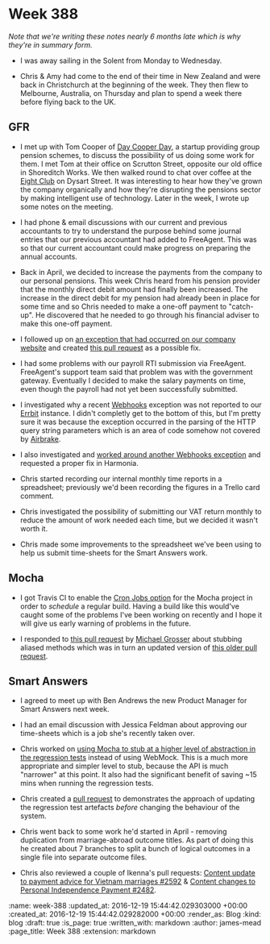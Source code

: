 Week 388
========

_Note that we're writing these notes nearly 6 months late which is why they're in summary form._

* I was away sailing in the Solent from Monday to Wednesday.

* Chris & Amy had come to the end of their time in New Zealand and were back in Christchurch at the beginning of the week. They then flew to Melbourne, Australia, on Thursday and plan to spend a week there before flying back to the UK.

## GFR

* I met up with Tom Cooper of [Day Cooper Day][], a startup providing group pension schemes, to discuss the possibility of us doing some work for them. I met Tom at their office on Scrutton Street, opposite our old office in Shoreditch Works. We then walked round to chat over coffee at the [Eight Club][] on Dysart Street. It was interesting to hear how they've grown the company organically and how they're disrupting the pensions sector by making intelligent use of technology. Later in the week, I wrote up some notes on the meeting.

* I had phone & email discussions with our current and previous accountants to try to understand the purpose behind some journal entries that our previous accountant had added to FreeAgent. This was so that our current accountant could make progress on preparing the annual accounts.

* Back in April, we decided to increase the payments from the company to our personal pensions. This week Chris heard from his pension provider that the monthly direct debit amount had finally been increased. The increase in the direct debit for my pension had already been in place for some time and so Chris needed to make a one-off payment to "catch-up". He discovered that he needed to go through his financial adviser to make this one-off payment.

* I followed up on [an exception that had occurred on our company website](https://github.com/freerange/site/issues/34#issuecomment-226799032) and created [this pull request](https://github.com/lazyatom/vanilla-rb/pull/11) as a possible fix.

* I had some problems with our payroll RTI submission via FreeAgent. FreeAgent's support team said that problem was with the government gateway. Eventually I decided to make the salary payments on time, even though the payroll had not yet been successfully submitted.

* I investigated why a recent [Webhooks][] exception was not reported to our [Errbit][] instance. I didn't completly get to the bottom of this, but I'm pretty sure it was because the exception occurred in the parsing of the HTTP query string parameters which is an area of code somehow not covered by [Airbrake][].

* I also investigated and [worked around another Webhooks exception](https://github.com/freerange/webhooks/issues/21) and requested a proper fix in Harmonia.

* Chris started recording our internal monthly time reports in a spreadsheet; previously we'd been recording the figures in a Trello card comment.

* Chris investigated the possibility of submitting our VAT return monthly to reduce the amount of work needed each time, but we decided it wasn't worth it.

* Chris made some improvements to the spreadsheet we've been using to help us submit time-sheets for the Smart Answers work.

## Mocha

* I got Travis CI to enable the [Cron Jobs option][travis-cron-jobs] for the Mocha project in order to _schedule_ a regular build. Having a build like this would've caught some of the problems I've been working on recently and I hope it will give us early warning of problems in the future.

* I responded to [this pull request](https://github.com/freerange/mocha/pull/244) by [Michael Grosser][] about stubbing aliased methods which was in turn an updated version of [this older pull request](https://github.com/freerange/mocha/pull/202).

## Smart Answers

* I agreed to meet up with Ben Andrews the new Product Manager for Smart Answers next week.

* I had an email discussion with Jessica Feldman about approving our time-sheets which is a job she's recently taken over.

* Chris worked on [using Mocha to stub at a higher level of abstraction in the regression tests](https://github.com/alphagov/smart-answers/pull/2593) instead of using WebMock. This is a much more appropriate and simpler level to stub, because the API is much "narrower" at this point. It also had the significant benefit of saving ~15 mins when running the regression tests.

* Chris created a [pull request](https://github.com/alphagov/smart-answers/pull/2591) to demonstrates the approach of updating the regression test artefacts _before_ changing the behaviour of the system.

* Chris went back to some work he'd started in April - removing duplication from marriage-abroad outcome titles. As part of doing this he created about 7 branches to split a bunch of logical outcomes in a single file into separate outcome files.

* Chris also reviewed a couple of Ikenna's pull requests: [Content update to payment advice for Vietnam marriages #2592](https://github.com/alphagov/smart-answers/pull/2592) & [Content changes to Personal Independence Payment #2482](https://github.com/alphagov/smart-answers/pull/2482).

[travis-cron-jobs]: https://docs.travis-ci.com/user/cron-jobs
[Day Cooper Day]: http://www.daycooperday.com/
[Eight Club]: http://www.eightclub.co.uk/
[Webhooks]: https://github.com/freerange/webhooks
[Errbit]: https://github.com/errbit/errbit
[Airbrake]: https://github.com/airbrake/airbrake
[Michael Grosser]: https://github.com/grosser

:name: week-388
:updated_at: 2016-12-19 15:44:42.029303000 +00:00
:created_at: 2016-12-19 15:44:42.029282000 +00:00
:render_as: Blog
:kind: blog
:draft: true
:is_page: true
:written_with: markdown
:author: james-mead
:page_title: Week 388
:extension: markdown
